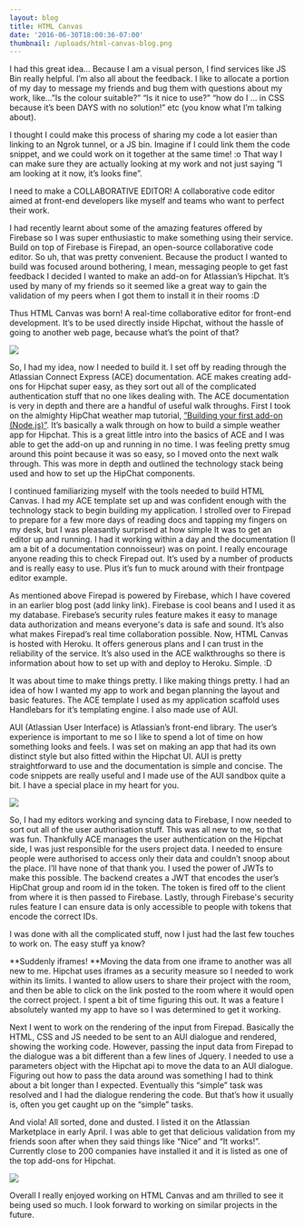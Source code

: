 ```yaml
---
layout: blog
title: HTML Canvas
date: '2016-06-30T18:00:36-07:00'
thumbnail: /uploads/html-canvas-blog.png
---
```

I had this great idea… Because I am a visual person, I find services like JS Bin really helpful. I’m also all about the feedback. I like to allocate a portion of my day to message my friends and bug them with questions about my work, like…”Is the colour suitable?” “Is it nice to use?” “how do I … in CSS because it’s been DAYS with no solution!” etc (you know what I’m talking about).

I thought I could make this process of sharing my code a lot easier than linking to an Ngrok tunnel, or a JS bin. Imagine if I could link them the code snippet, and we could work on it together at the same time! :o That way I can make sure they are actually looking at my work and not just saying “I am looking at it now, it’s looks fine”. 

I need to make a COLLABORATIVE EDITOR! A collaborative code editor aimed at front-end developers like myself and teams who want to perfect their work.

I had recently learnt about some of the amazing features offered by Firebase so I was super enthusiastic to make something using their service. Build on top of Firebase is Firepad, an open-source collaborative code editor. So uh, that was pretty convenient. Because the product I wanted to build was focused around bothering, I mean, messaging people to get fast feedback I decided I wanted to make an add-on for Atlassian’s Hipchat. It’s used by many of my friends so it seemed like a great way to gain the validation of my peers when I got them to install it in their rooms :D

Thus HTML Canvas was born! A real-time collaborative editor for front-end development. It’s to be used directly inside Hipchat, without the hassle of going to another web page, because what’s the point of that?

<img src="/uploads/canvas-error.png" class="blog-images-md">

So, I had my idea, now I needed to build it. I set off by reading through the Atlassian Connect Express (ACE) documentation. ACE makes creating add-ons for Hipchat super easy, as they sort out all of the complicated authentication stuff that no one likes dealing with. The ACE documentation is very in depth and there are a handful of useful walk throughs. First I took on the almighty HipChat weather map tutorial, [”Building your first add-on (Node.js)”](https://developer.atlassian.com/hipchat/tutorials/building-your-first-add-on-node-js). It’s basically a walk through on how to build a simple weather app for Hipchat. This is a great little intro into the basics of ACE and I was able to get the add-on up and running in no time. I was feeling pretty smug around this point because it was so easy, so I moved onto the next walk through. This was more in depth and outlined the technology stack being used and how to set up the HipChat components.

I continued familiarizing myself with the tools needed to build HTML Canvas. I had my ACE template set up and was confident enough with the technology stack to begin building my application. I strolled over to Firepad to prepare for a few more days of reading docs and tapping my fingers on my desk, but I was pleasantly surprised at how simple It was to get an editor up and running. I had it working within a day and the documentation (I am a bit of a documentation connoisseur) was on point. I really encourage anyone reading this to check Firepad out. It’s used by a number of products and is really easy to use. Plus it’s fun to muck around with their frontpage editor example.

As mentioned above Firepad is powered by Firebase, which I have covered in an earlier blog post (add linky link). Firebase is cool beans and I used it as my database. Firebase’s security rules feature makes it easy to manage data authorization and means everyone's data is safe and sound. It’s also what makes Firepad’s real time collaboration possible. Now, HTML Canvas is hosted with Heroku. It offers generous plans and I can trust in the reliability of the service. It’s also used in the ACE walkthroughs so there is information about how to set up with and deploy to Heroku. Simple. :D

It was about time to make things pretty. I like making things pretty. I had an idea of how I wanted my app to work and began planning the layout and basic features. The ACE template I used as my application scaffold uses Handlebars for it’s templating engine. I also made use of AUI.

AUI (Atlassian User Interface) is Atlassian’s front-end library. The user’s experience is important to me so I like to spend a lot of time on how something looks and feels. I was set on making an app that had its own distinct style but also fitted within the Hipchat UI. AUI is pretty straightforward to use and the documentation is simple and concise. The code snippets are really useful and I made use of the AUI sandbox quite a bit. I have a special place in my heart for you.

<img src="/uploads/i-love-aui.jpg" class="blog-images-md">

So, I had my editors working and syncing data to Firebase, I now needed to sort out all of the user authorisation stuff. This was all new to me, so that was fun. Thankfully ACE manages the user authentication on the Hipchat side, I was just responsible for the users project data. I needed to ensure people were authorised to access only their data and couldn’t snoop about the place. I’ll have none of that thank you. I used the power of JWTs to make this possible. The backend creates a JWT that encodes the user’s HipChat group and room id in the token. The token is fired off to the client from where it is then passed to Firebase. Lastly, through Firebase's security rules feature I can ensure data is only accessible to people with tokens that encode the correct IDs. 



I was done with all the complicated stuff, now I just had the last few touches to work on. The easy stuff ya know? 



**Suddenly iframes! **Moving the data from one iframe to another was all new to me. Hipchat uses iframes as a security measure so I needed to work within its limits. I wanted to allow users to share their project with the room, and then be able to click on the link posted to the room where it would open the correct project. I spent a bit of time figuring this out. It was a feature I absolutely wanted my app to have so I was determined to get it working. 



Next I went to work on the rendering of the input from Firepad. Basically the HTML, CSS and JS needed to be sent to an AUI dialogue and rendered, showing the working code. However, passing the input data from Firepad to the dialogue was a bit different than a few lines of Jquery. I needed to use a parameters object with the Hipchat api to move the data to an AUI dialogue. Figuring out how to pass the data around was something I had to think about a bit longer than I expected. Eventually this “simple” task was resolved and I had the dialogue rendering the code. But that’s how it usually is, often you get caught up on the “simple” tasks. 


And viola! All sorted, done and dusted. I listed it on the Atlassian Marketplace in early April. I was able to get that delicious validation from my friends soon after when they said things like “Nice” and “It works!”. Currently close to 200 companies have installed it and it is listed as one of the top add-ons for Hipchat. 

<img src="/uploads/hipchat-canvas.png" class="blog-images-md">

Overall I really enjoyed working on HTML Canvas and am thrilled to see it being used so much. I look forward to working on similar projects in the future.
